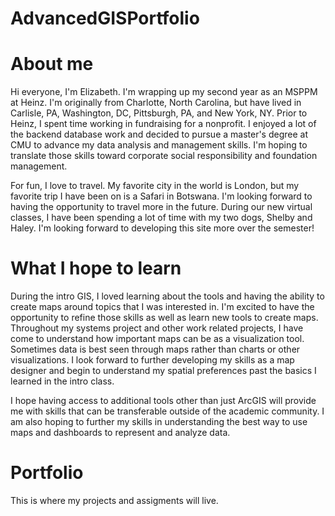 # AdvancedGISPortfolio

# About me 
Hi everyone, I'm Elizabeth. I'm wrapping up my second year as an MSPPM at Heinz. I'm originally from Charlotte, North Carolina, but have lived in Carlisle, PA, Washington, DC, Pittsburgh, PA, and New York, NY. Prior to Heinz, I spent time working in fundraising for a nonprofit. I enjoyed a lot of the backend database work and decided to pursue a master's degree at CMU to advance my data analysis and management skills. I'm hoping to translate those skills toward corporate social responsibility and foundation management.

For fun, I love to travel. My favorite city in the world is London, but my favorite trip I have been on is a Safari in Botswana. I'm looking forward to having the opportunity to travel more in the future. During our new virtual classes, I have been spending a lot of time with my two dogs, Shelby and Haley. I'm looking forward to developing this site more over the semester!

# What I hope to learn
During the intro GIS, I loved learning about the tools and having the ability to create maps around topics that I was interested in. I'm excited to have the opportunity to refine those skills as well as learn new tools to create maps. Throughout my systems project and other work related projects, I have come to understand how important maps can be as a visualization tool. Sometimes data is best seen through maps rather than charts or other visualizations. I look forward to further developing my skills as a map designer and begin to understand my spatial preferences past the basics I learned in the intro class. 

I hope having access to additional tools other than just ArcGIS will provide me with skills that can be transferable outside of the academic community. I am also hoping to further my skills in understanding the best way to use maps and dashboards to represent and analyze data. 

# Portfolio
This is where my projects and assigments will live. 
